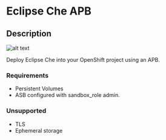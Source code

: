 # Eclipse Che APB

## Description

![alt text](https://raw.githubusercontent.com/eclipse/che-docs/master/src/main/images/che_logo.png)

Deploy Eclipse Che into your OpenShift project using an APB.

### Requirements

- Persistent Volumes
- ASB configured with sandbox_role admin.

### Unsupported

- TLS
- Ephemeral storage


